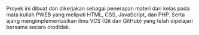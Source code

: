 Proyek ini dibuat dan dikerjakan sebagai penerapan materi dari kelas pada mata kuliah PWEB yang meliputi HTML, CSS, JavaScript, dan PHP. Serta ajang mengimplementasikan ilmu VCS (Git dan GitHub) yang telah dipelajari bersama secara otodidak.
